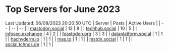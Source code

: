# Top Servers for June 2023
Last Updated: 06/08/2023 20:20:50 UTC
| Server | Posts | Active Users |
| -- | -- | -- |
| [mastodon.social](https://mastodon.social/tags/PowerShell) | 12 | 8 |
| [techhub.social](https://techhub.social/tags/PowerShell) | 10 | 5 |
| [infosec.exchange](https://infosec.exchange/tags/PowerShell) | 4 | 2 |
| [fosstodon.org](https://fosstodon.org/tags/PowerShell) | 3 | 3 |
| [dataplatform.social](https://dataplatform.social/tags/PowerShell) | 1 | 1 |
| [hachyderm.io](https://hachyderm.io/tags/PowerShell) | 1 | 1 |
| [mas.to](https://mas.to/tags/PowerShell) | 1 | 1 |
| [mstdn.social](https://mstdn.social/tags/PowerShell) | 1 | 1 |
| [social.tchncs.de](https://social.tchncs.de/tags/PowerShell) | 1 | 1 |
